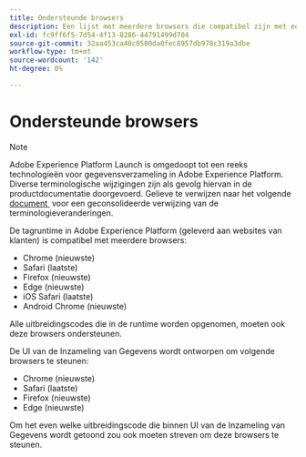 ```yaml
---
title: Ondersteunde browsers
description: Een lijst met meerdere browsers die compatibel zijn met een Adobe Experience Platform-tagruntime.
exl-id: fc9ff6f5-7d54-4f13-8286-44791499d704
source-git-commit: 32aa453ca40c0500da0fec8957db978c319a3dbe
workflow-type: tm+mt
source-wordcount: '142'
ht-degree: 0%

---
```


# Ondersteunde browsers

>[!NOTE]
>
>Adobe Experience Platform Launch is omgedoopt tot een reeks technologieën voor gegevensverzameling in Adobe Experience Platform. Diverse terminologische wijzigingen zijn als gevolg hiervan in de productdocumentatie doorgevoerd. Gelieve te verwijzen naar het volgende [&#x200B; document &#x200B;](../term-updates.md) voor een geconsolideerde verwijzing van de terminologieveranderingen.

De tagruntime in Adobe Experience Platform (geleverd aan websites van klanten) is compatibel met meerdere browsers:

- Chrome (nieuwste)
- Safari (laatste)
- Firefox (nieuwste)
- Edge (nieuwste)
- iOS Safari (laatste)
- Android Chrome (nieuwste)

Alle uitbreidingscodes die in de runtime worden opgenomen, moeten ook deze browsers ondersteunen.

De UI van de Inzameling van Gegevens wordt ontworpen om volgende browsers te steunen:

- Chrome (nieuwste)
- Safari (laatste)
- Firefox (nieuwste)
- Edge (nieuwste)

Om het even welke uitbreidingscode die binnen UI van de Inzameling van Gegevens wordt getoond zou ook moeten streven om deze browsers te steunen.
